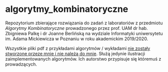 # algorytmy_kombinatoryczne

Repozytorium zbierające rozwiązania do zadań z laboratoriów z przedmiotu *Algorytmy Kombinatoryczne* prowadzonego przez  prof. UAM dr hab. Zbigniewa Palkę i dr Joanne Berlińską na wydziale Informatyki uniwersytetu im. Adama Mickiewicza w Poznaniu w roku akademickim 2019/2020.

Wszystkie pliki pdf z przykładami algorytmów / wykładami <u>nie zostały stworzone przeze mnie i nie należą do mnie</u>. Służą jedynie ilustracji zaimplementowanych algorytmów. Ich autorstwo przypisuje się któremuś z prowadzących. 

